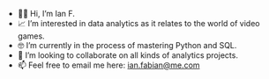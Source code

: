 - 👋🏽 Hi, I’m Ian F.
- 📈 I’m interested in data analytics as it relates to the world of video games.
- 🤓 I’m currently in the process of mastering Python and SQL.
- 💭 I’m looking to collaborate on all kinds of analytics projects.
- 📫 Feel free to email me here: ian.fabian@me.com

<!---
ianthemazer/ianthemazer is a ✨ special ✨ repository because its `README.md` (this file) appears on your GitHub profile.
You can click the Preview link to take a look at your changes.
--->
